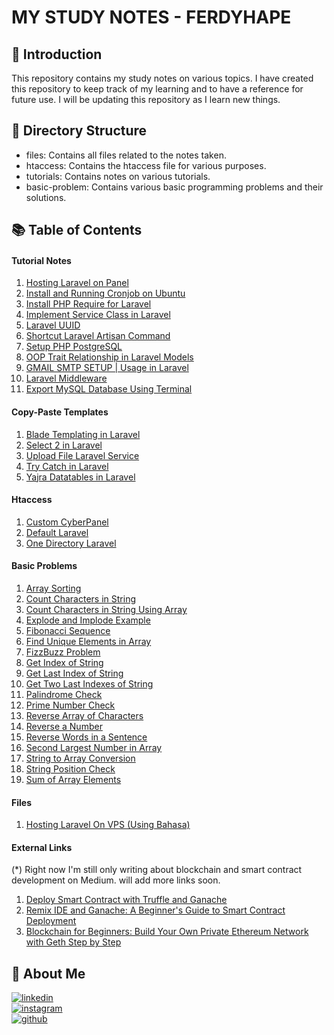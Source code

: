 # MY STUDY NOTES - FERDYHAPE

## :wave: Introduction

This repository contains my study notes on various topics. I have created this repository to keep track of my learning and to have a reference for future use. I will be updating this repository as I learn new things.

## :open_file_folder: Directory Structure

- files: Contains all files related to the notes taken.
- htaccess: Contains the htaccess file for various purposes.
- tutorials: Contains notes on various tutorials.
- basic-problem: Contains various basic programming problems and their solutions.

## :books: Table of Contents

#### Tutorial Notes

1. [Hosting Laravel on Panel](tutorials/hosting-laravel-panel.md)
2. [Install and Running Cronjob on Ubuntu](tutorials/install-and-running-cronjob-ubuntu.md)
3. [Install PHP Require for Laravel](tutorials/install-php-require-for-laravel-ubuntu.md)
4. [Implement Service Class in Laravel](tutorials/implement-service-class-laravel.md)
5. [Laravel UUID](tutorials/uuid-laravel.md)
6. [Shortcut Laravel Artisan Command](tutorials/shortcut-laravel-artisan.md)
7. [Setup PHP PostgreSQL](tutorials/setup-php-postgresql.md)
8. [OOP Trait Relationship in Laravel Models](tutorials/oop-trait-relationship.md)
9. [GMAIL SMTP SETUP | Usage in Laravel](tutorials/gmail-smtp-setup-laravel.md)
10. [Laravel Middleware](tutorials/middleware-laravel.md)
11. [Export MySQL Database Using Terminal](tutorials/export-mysql-database-terminal.md)

#### Copy-Paste Templates

1. [Blade Templating in Laravel](copy-paste-template/blade-templating-laravel.md)
2. [Select 2 in Laravel](copy-paste-template/select-2-laravel.md)
3. [Upload File Laravel Service](copy-paste-template/upload-file-laravel.md)
4. [Try Catch in Laravel](copy-paste-template/try-catch-laravel.md)
5. [Yajra Datatables in Laravel](copy-paste-template/yajra-datatable-laravel.md)

#### Htaccess

1. [Custom CyberPanel](htaccess/custom-cyberpanel.md)
2. [Default Laravel](htaccess/default-laravel.md)
3. [One Directory Laravel](htaccess/one-dir-laravel.md)

#### Basic Problems

1. [Array Sorting](basic-problem/array-sorting.php)
2. [Count Characters in String](basic-problem/count-char-string.php)
3. [Count Characters in String Using Array](basic-problem/count-char-string-using-array.php)
4. [Explode and Implode Example](basic-problem/explode-implode-example.php)
5. [Fibonacci Sequence](basic-problem/fibonacci.php)
6. [Find Unique Elements in Array](basic-problem/find-uniqe-array.php)
7. [FizzBuzz Problem](basic-problem/fizzbuzz.php)
8. [Get Index of String](basic-problem/get-index-string.php)
9. [Get Last Index of String](basic-problem/get-last-index--string.php)
10. [Get Two Last Indexes of String](basic-problem/get-two-last-index-string.php)
11. [Palindrome Check](basic-problem/palindrome.php)
12. [Prime Number Check](basic-problem/prime-number.php)
13. [Reverse Array of Characters](basic-problem/reverse-array-char.php)
14. [Reverse a Number](basic-problem/reverse-number.php)
15. [Reverse Words in a Sentence](basic-problem/reverse-words-sentence.php)
16. [Second Largest Number in Array](basic-problem/second-largest-number.php)
17. [String to Array Conversion](basic-problem/string-to-array.php)
18. [String Position Check](basic-problem/strpos.php)
19. [Sum of Array Elements](basic-problem/sum-array.php)

#### Files

1. [Hosting Laravel On VPS (Using Bahasa)](files/hosting-on-vps-bahasa.docx)

#### External Links

(\*) Right now I'm still only writing about blockchain and smart contract development on Medium. will add more links soon.

1. [Deploy Smart Contract with Truffle and Ganache](https://medium.com/@ferdyhape/deploy-smart-contract-with-truffle-and-ganache-d0a3af492de9)
2. [Remix IDE and Ganache: A Beginner's Guide to Smart Contract Deployment](https://medium.com/@ferdyhape/remix-ide-and-ganache-a-beginners-guide-to-smart-contract-deployment-b0df68c48ae6)
3. [Blockchain for Beginners: Build Your Own Private Ethereum Network with Geth Step by Step](https://medium.com/@ferdyhape/blockchain-for-beginners-build-your-own-private-ethereum-network-with-geth-step-by-step-311342370fec)

## :man: About Me

[![linkedin](https://img.shields.io/badge/linkedin-0A66C2?style=for-the-badge&logo=linkedin&logoColor=white)](https://www.linkedin.com/in/ferdy-hahan-pradana)  
[![instagram](https://img.shields.io/badge/instagram-833AB4?style=for-the-badge&logo=instagram&logoColor=white)](https://instagram.com/ferdyhape)  
[![github](https://img.shields.io/badge/github-333?style=for-the-badge&logo=github&logoColor=white)](https://github.com/ferdyhape)
